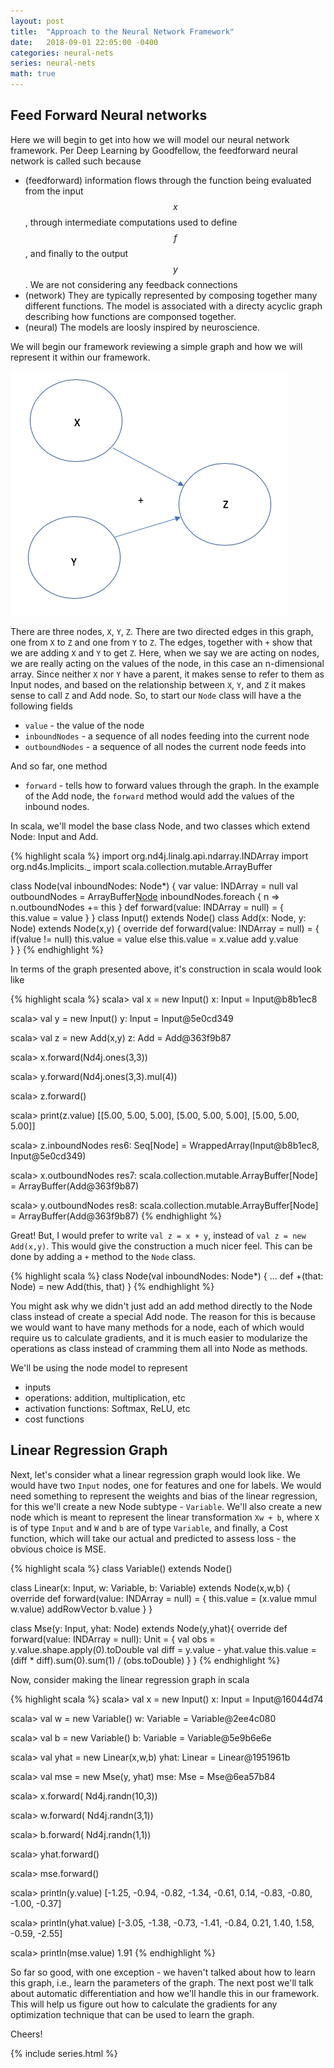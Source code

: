 ```yaml
---
layout: post
title:  "Approach to the Neural Network Framework"
date:   2018-09-01 22:05:00 -0400
categories: neural-nets
series: neural-nets
math: true
---
```


## Feed Forward Neural networks

Here we will begin to get into how we will model our neural network framework.  Per Deep Learning by Goodfellow, the feedforward neural network is called such because

* (feedforward) information flows through the function being evaluated from the input $$x$$, through intermediate computations used to define $$f$$, and finally to the output $$y$$.  We are not considering any feedback connections
* (network) They are typically represented by composing together many different functions.  The model is associated with a directy acyclic graph describing how functions are componsed together.
* (neural) The models are loosly inspired by neuroscience.

We will begin our framework reviewing a simple graph and how we will represent it within our framework.  

![add](/assets/add.png)

There are three nodes, `X`, `Y`, `Z`.  There are two directed edges in this graph, one from `X` to `Z` and one from `Y` to `Z`.  The edges, together with `+` show that we are adding `X` and `Y` to get `Z`.  Here, when we say we are acting on nodes, we are really acting on the values of the node, in this case an n-dimensional array.  Since neither `X` nor `Y` have a parent, it makes sense to refer to them as Input nodes, and based on the relationship between `X`, `Y`, and `Z` it makes sense to call `Z` and Add node.  So, to start our `Node` class will have a the following fields
* `value` - the value of the node
* `inboundNodes` - a sequence of all nodes feeding into the current node
* `outboundNodes` - a sequence of all nodes the current node feeds into

And so far, one method
* `forward` - tells how to forward values through the graph.  In the example of the Add node, the `forward` method would add the values of the inbound nodes.

In scala, we'll model the base class Node, and two classes which extend Node: Input and Add.  

{% highlight scala %}
import org.nd4j.linalg.api.ndarray.INDArray
import org.nd4s.Implicits._
import scala.collection.mutable.ArrayBuffer

class Node(val inboundNodes: Node*) {
  var value: INDArray = null
  val outboundNodes = ArrayBuffer[Node]()
  inboundNodes.foreach { n => n.outboundNodes += this }
  def forward(value: INDArray = null) = {
    this.value = value
  }
}
class Input() extends Node()
class Add(x: Node, y: Node) extends Node(x,y) {
  override def forward(value: INDArray = null) = {
    if(value != null) this.value = value
    else this.value = x.value add y.value  
  }
}
{% endhighlight %}

In terms of the graph presented above, it's construction in scala would look like

{% highlight scala %}
scala> val x = new Input()
x: Input = Input@b8b1ec8

scala> val y = new Input()
y: Input = Input@5e0cd349

scala> val z = new Add(x,y)
z: Add = Add@363f9b87

scala> x.forward(Nd4j.ones(3,3))

scala> y.forward(Nd4j.ones(3,3).mul(4))

scala> z.forward()

scala> print(z.value)
[[5.00, 5.00, 5.00],
 [5.00, 5.00, 5.00],
 [5.00, 5.00, 5.00]]

scala> z.inboundNodes
res6: Seq[Node] = WrappedArray(Input@b8b1ec8, Input@5e0cd349)

scala> x.outboundNodes
res7: scala.collection.mutable.ArrayBuffer[Node] = ArrayBuffer(Add@363f9b87)

scala> y.outboundNodes
res8: scala.collection.mutable.ArrayBuffer[Node] = ArrayBuffer(Add@363f9b87)
{% endhighlight %}

Great! But, I would prefer to write `val z = x + y`, instead of `val z = new Add(x,y)`.  This would give the construction a much nicer feel.  This can be done by adding a `+` method to the `Node` class.

{% highlight scala %}
class Node(val inboundNodes: Node*) {
  ...
  def +(that: Node) = new Add(this, that)
}
{% endhighlight %}

You might ask why we didn't just add an add method directly to the Node class instead of create a special Add node.  The reason for this is because we would want to have many methods for a node, each of which would require us to calculate gradients, and it is much easier to modularize the operations as class instead of cramming them all into Node as methods.  

We'll be using the node model to represent

* inputs
* operations: addition, multiplication, etc
* activation functions: Softmax, ReLU, etc
* cost functions


## Linear Regression Graph

Next, let's consider what a linear regression graph would look like.  We would have two `Input` nodes, one for features and one for labels.  We would need something to represent the weights and bias of the linear regression, for this we'll create a new Node subtype - `Variable`. We'll also create a new node which is meant to represent the linear transformation `Xw + b`, where `X` is of type `Input` and `W` and `b` are of type `Variable`, and finally, a Cost function, which will take our actual and predicted to assess loss - the obvious choice is MSE.   

{% highlight scala %}
class Variable() extends Node()

class Linear(x: Input, w: Variable, b: Variable) extends Node(x,w,b) {
  override def forward(value: INDArray = null) = {
    this.value = (x.value mmul w.value) addRowVector b.value
  }
}

class Mse(y: Input, yhat: Node) extends Node(y,yhat){
  override def forward(value: INDArray = null): Unit = {
    val obs = y.value.shape.apply(0).toDouble
    val diff = y.value - yhat.value
    this.value = (diff * diff).sum(0).sum(1) / (obs.toDouble)
  }
}
{% endhighlight %}

Now, consider making the linear regression graph in scala

{% highlight scala %}
scala> val x = new Input()
x: Input = Input@16044d74

scala> val w = new Variable()
w: Variable = Variable@2ee4c080

scala> val b = new Variable()
b: Variable = Variable@5e9b6e6e

scala> val yhat = new Linear(x,w,b)
yhat: Linear = Linear@1951961b

scala> val mse = new Mse(y, yhat)
mse: Mse = Mse@6ea57b84

scala> x.forward( Nd4j.randn(10,3))

scala> w.forward( Nd4j.randn(3,1))

scala> b.forward( Nd4j.randn(1,1))

scala> yhat.forward()

scala> mse.forward()

scala> println(y.value)
[-1.25, -0.94, -0.82, -1.34, -0.61, 0.14, -0.83, -0.80, -1.00, -0.37]

scala> println(yhat.value)
[-3.05, -1.38, -0.73, -1.41, -0.84, 0.21, 1.40, 1.58, -0.59, -2.55]

scala> println(mse.value)
1.91
{% endhighlight %}

So far so good, with one exception - we haven't talked about how to learn this graph, i.e., learn the parameters of the graph.  The next post we'll talk about automatic differentiation and how we'll handle this in our framework.  This will help us figure out how to calculate the gradients for any optimization technique that can be used to learn the graph.  

Cheers!

{% include series.html %}

